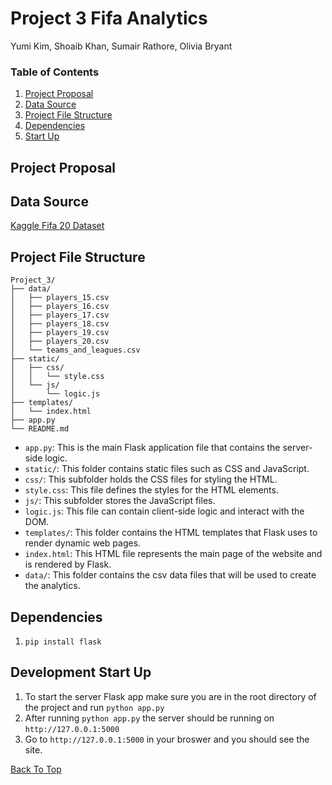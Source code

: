 # Project 3 Fifa Analytics
Yumi Kim, Shoaib Khan, Sumair Rathore, Olivia Bryant

### Table of Contents
1. [Project Proposal](#project-proposal)
2. [Data Source](#data-source)
3. [Project File Structure](#project-file-structure)
4. [Dependencies](#dependencies)
5. [Start Up](#development-start-up)

## Project Proposal

## Data Source
[Kaggle Fifa 20 Dataset](https://www.kaggle.com/datasets/stefanoleone992/fifa-20-complete-player-dataset?select=players_20.csv)

## Project File Structure
```
Project_3/
├── data/
│   ├── players_15.csv
│   ├── players_16.csv
│   ├── players_17.csv
│   ├── players_18.csv
│   ├── players_19.csv
│   ├── players_20.csv
│   └── teams_and_leagues.csv
├── static/
│   ├── css/
│   │   └── style.css
│   └── js/
│       └── logic.js
├── templates/
│   └── index.html
├── app.py
└── README.md
```

- `app.py`: This is the main Flask application file that contains the server-side logic.
- `static/`: This folder contains static files such as CSS and JavaScript.
- `css/`: This subfolder holds the CSS files for styling the HTML.
- `style.css`: This file defines the styles for the HTML elements.
- `js/`: This subfolder stores the JavaScript files.
- `logic.js`: This file can contain client-side logic and interact with the DOM.
- `templates/`: This folder contains the HTML templates that Flask uses to render dynamic web pages.
- `index.html`: This HTML file represents the main page of the website and is rendered by Flask.
- `data/`: This folder contains the csv data files that will be used to create the analytics.

## Dependencies
1. `pip install flask`

## Development Start Up
1. To start the server Flask app make sure you are in the root directory of the project and run `python app.py`
2. After running `python app.py` the server should be running on `http://127.0.0.1:5000`
3. Go to `http://127.0.0.1:5000` in your broswer and you should see the site.

[Back To Top](#project-3-fifa-analytics)